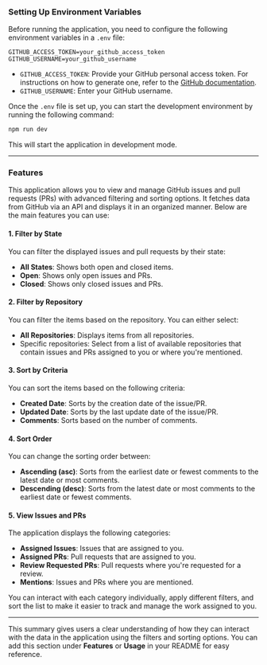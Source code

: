 ### Setting Up Environment Variables

Before running the application, you need to configure the following environment variables in a `.env` file:

```
GITHUB_ACCESS_TOKEN=your_github_access_token
GITHUB_USERNAME=your_github_username
```

- `GITHUB_ACCESS_TOKEN`: Provide your GitHub personal access token. For instructions on how to generate one, refer to the [GitHub documentation](https://docs.github.com/en/authentication/keeping-your-account-and-data-secure/creating-a-personal-access-token).
- `GITHUB_USERNAME`: Enter your GitHub username.

Once the `.env` file is set up, you can start the development environment by running the following command:

```bash
npm run dev
```

This will start the application in development mode.

---

### Features

This application allows you to view and manage GitHub issues and pull requests (PRs) with advanced filtering and sorting options. It fetches data from GitHub via an API and displays it in an organized manner. Below are the main features you can use:

#### 1. **Filter by State**
You can filter the displayed issues and pull requests by their state:
- **All States**: Shows both open and closed items.
- **Open**: Shows only open issues and PRs.
- **Closed**: Shows only closed issues and PRs.

#### 2. **Filter by Repository**
You can filter the items based on the repository. You can either select:
- **All Repositories**: Displays items from all repositories.
- Specific repositories: Select from a list of available repositories that contain issues and PRs assigned to you or where you're mentioned.

#### 3. **Sort by Criteria**
You can sort the items based on the following criteria:
- **Created Date**: Sorts by the creation date of the issue/PR.
- **Updated Date**: Sorts by the last update date of the issue/PR.
- **Comments**: Sorts based on the number of comments.

#### 4. **Sort Order**
You can change the sorting order between:
- **Ascending (asc)**: Sorts from the earliest date or fewest comments to the latest date or most comments.
- **Descending (desc)**: Sorts from the latest date or most comments to the earliest date or fewest comments.

#### 5. **View Issues and PRs**
The application displays the following categories:
- **Assigned Issues**: Issues that are assigned to you.
- **Assigned PRs**: Pull requests that are assigned to you.
- **Review Requested PRs**: Pull requests where you're requested for a review.
- **Mentions**: Issues and PRs where you are mentioned.

You can interact with each category individually, apply different filters, and sort the list to make it easier to track and manage the work assigned to you.

---

This summary gives users a clear understanding of how they can interact with the data in the application using the filters and sorting options. You can add this section under **Features** or **Usage** in your README for easy reference.